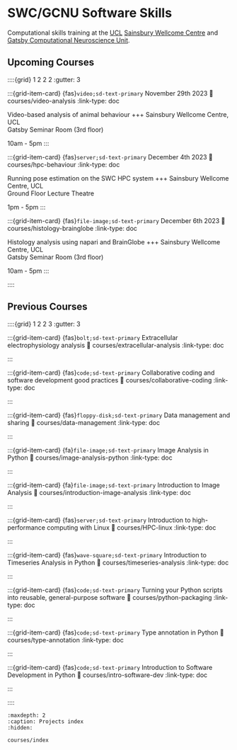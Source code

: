 # SWC/GCNU Software Skills

Computational skills training at the [UCL](https://www.ucl.ac.uk/) 
[Sainsbury Wellcome Centre](https://www.sainsburywellcome.org/web/) and [Gatsby Computational Neuroscience Unit](https://www.ucl.ac.uk/gatsby/gatsby-computational-neuroscience-unit).

## Upcoming Courses
::::{grid} 1 2 2 2
:gutter: 3



:::{grid-item-card} {fas}`video;sd-text-primary`  November 29th 2023
:link: courses/video-analysis
:link-type: doc

Video-based analysis of animal behaviour
+++
Sainsbury Wellcome Centre, UCL <br>
Gatsby Seminar Room (3rd floor)

10am - 5pm
:::

:::{grid-item-card} {fas}`server;sd-text-primary`  December 4th 2023
:link: courses/hpc-behaviour
:link-type: doc

Running pose estimation on the SWC HPC system
+++
Sainsbury Wellcome Centre, UCL <br>
Ground Floor Lecture Theatre

1pm - 5pm
:::

[//]: # (:::{grid-item-card} {fas}`file-image;sd-text-primary`  December 5th 2023)

[//]: # (:link: courses/multiphoton-analysis)

[//]: # (:link-type: doc)

[//]: # ()
[//]: # (Multiphoton imaging analysis)

[//]: # (+++)

[//]: # (Sainsbury Wellcome Centre, UCL <br>)

[//]: # (Room TBC)

[//]: # ()
[//]: # (2pm - 5pm)

[//]: # (:::)

:::{grid-item-card} {fas}`file-image;sd-text-primary`  December 6th 2023
:link: courses/histology-brainglobe
:link-type: doc

Histology analysis using napari and BrainGlobe
+++
Sainsbury Wellcome Centre, UCL <br>
Gatsby Seminar Room (3rd floor)

10am - 5pm
:::

::::

## Previous Courses

<!--for fontawesome icons, see https://fontawesome.com/docs/web/setup/get-started-->
::::{grid} 1 2 2 3
:gutter: 3

:::{grid-item-card} {fas}`bolt;sd-text-primary`  Extracellular electrophysiology analysis
:link: courses/extracellular-analysis
:link-type: doc

:::

:::{grid-item-card} {fas}`code;sd-text-primary`  Collaborative coding and software development good practices
:link: courses/collaborative-coding
:link-type: doc

:::

:::{grid-item-card} {fas}`floppy-disk;sd-text-primary`  Data management and sharing
:link: courses/data-management
:link-type: doc

:::

:::{grid-item-card} {fa}`file-image;sd-text-primary` Image Analysis in Python
:link: courses/image-analysis-python
:link-type: doc


:::

:::{grid-item-card} {fa}`file-image;sd-text-primary` Introduction to Image Analysis
:link: courses/introduction-image-analysis
:link-type: doc


:::

:::{grid-item-card} {fas}`server;sd-text-primary` Introduction to high-performance computing with Linux
:link: courses/HPC-linux
:link-type: doc


:::

:::{grid-item-card} {fas}`wave-square;sd-text-primary` Introduction to Timeseries Analysis in Python
:link: courses/timeseries-analysis
:link-type: doc


:::

:::{grid-item-card} {fas}`code;sd-text-primary`  Turning your Python scripts into reusable, general-purpose software
:link: courses/python-packaging
:link-type: doc


:::

:::{grid-item-card} {fas}`code;sd-text-primary`  Type annotation in Python
:link: courses/type-annotation
:link-type: doc


:::

:::{grid-item-card} {fas}`code;sd-text-primary`  Introduction to Software Development in Python
:link: courses/intro-software-dev
:link-type: doc


:::

::::

```{toctree}
:maxdepth: 2
:caption: Projects index
:hidden:

courses/index
```